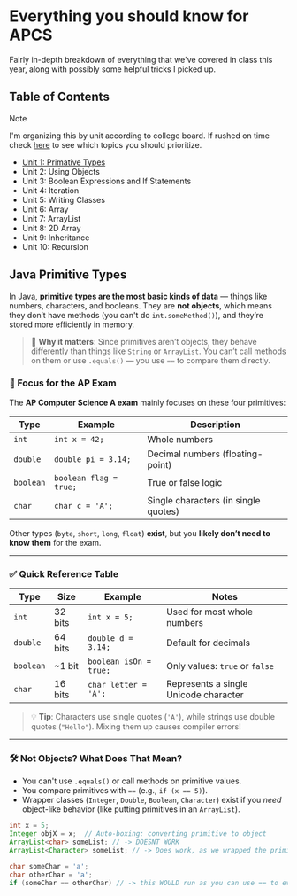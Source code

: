 # Everything you should know for APCS

Fairly in-depth breakdown of everything that we've covered in class this year, along with possibly some helpful tricks I picked up.

## Table of Contents

> [!NOTE]
> I'm organizing this by unit according to college board. If rushed on time check [here](https://apcentral.collegeboard.org/courses/ap-computer-science-a) to see which topics you should prioritize.

- [Unit 1: Primative Types](#java-primitive-types)
- Unit 2: Using Objects
- Unit 3: Boolean Expressions and If Statements
- Unit 4: Iteration
- Unit 5: Writing Classes
- Unit 6: Array
- Unit 7: ArrayList
- Unit 8: 2D Array
- Unit 9: Inheritance
- Unit 10: Recursion

## Java Primitive Types

In Java, **primitive types are the most basic kinds of data** — things like numbers, characters, and booleans. They are **not objects**, which means they don’t have methods (you can't do `int.someMethod()`), and they’re stored more efficiently in memory.

> 🧠 **Why it matters**: Since primitives aren’t objects, they behave differently than things like `String` or `ArrayList`. You can’t call methods on them or use `.equals()` — you use `==` to compare them directly.

### 🎯 Focus for the AP Exam

The **AP Computer Science A exam** mainly focuses on these four primitives:

| **Type**  | **Example**            | **Description**                      |
| --------- | ---------------------- | ------------------------------------ |
| `int`     | `int x = 42;`          | Whole numbers                        |
| `double`  | `double pi = 3.14;`    | Decimal numbers (floating-point)     |
| `boolean` | `boolean flag = true;` | True or false logic                  |
| `char`    | `char c = 'A';`        | Single characters (in single quotes) |

Other types (`byte`, `short`, `long`, `float`) **exist**, but you **likely don’t need to know them** for the exam.

---

### ✅ Quick Reference Table

| **Type**  | **Size** | **Example**            | **Notes**                             |
| --------- | -------- | ---------------------- | ------------------------------------- |
| `int`     | 32 bits  | `int x = 5;`           | Used for most whole numbers           |
| `double`  | 64 bits  | `double d = 3.14;`     | Default for decimals                  |
| `boolean` | ~1 bit   | `boolean isOn = true;` | Only values: `true` or `false`        |
| `char`    | 16 bits  | `char letter = 'A';`   | Represents a single Unicode character |

> 💡 **Tip**: Characters use single quotes (`'A'`), while strings use double quotes (`"Hello"`). Mixing them up causes compiler errors!

---

### 🛠️ Not Objects? What Does That Mean?

- You can't use `.equals()` or call methods on primitive values.
- You compare primitives with `==` (e.g., `if (x == 5)`).
- Wrapper classes (`Integer`, `Double`, `Boolean`, `Character`) exist if you _need_ object-like behavior (like putting primitives in an `ArrayList`).

```java
int x = 5;
Integer objX = x;  // Auto-boxing: converting primitive to object
ArrayList<char> someList; // -> DOESNT WORK
ArrayList<Character> someList; // -> Does work, as we wrapped the primitive type in an object

char someChar = 'a';
char otherChar = 'a';
if (someChar == otherChar) // -> this WOULD run as you can use == to evaluate primitives
```
